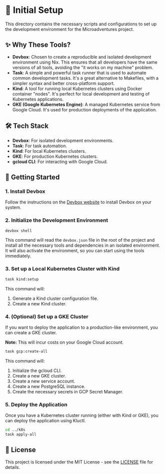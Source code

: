 # 🚀 Initial Setup

This directory contains the necessary scripts and configurations to set up the development environment for the Microadventures project.

## ✨ Why These Tools?

- **Devbox**: Chosen to create a reproducible and isolated development environment using Nix. This ensures that all developers have the same versions of all tools, avoiding the "it works on my machine" problem.
- **Task**: A simple and powerful task runner that is used to automate common development tasks. It's a great alternative to Makefiles, with a simpler syntax and better cross-platform support.
- **Kind**: A tool for running local Kubernetes clusters using Docker container "nodes". It's perfect for local development and testing of Kubernetes applications.
- **GKE (Google Kubernetes Engine)**: A managed Kubernetes service from Google Cloud. It's used for production deployments of the application.

## 🛠️ Tech Stack

- **Devbox**: For isolated development environments.
- **Task**: For task automation.
- **Kind**: For local Kubernetes clusters.
- **GKE**: For production Kubernetes clusters.
- **gcloud CLI**: For interacting with Google Cloud.

## 🚀 Getting Started

### 1. Install Devbox

Follow the instructions on the [Devbox website](https://www.jetify.com/devbox/docs/installing_devbox/) to install Devbox on your system.

### 2. Initialize the Development Environment

```bash
devbox shell
```

This command will read the `devbox.json` file in the root of the project and install all the necessary tools and dependencies in an isolated environment. It will also activate the environment, so you can start using the tools immediately.

### 3. Set up a Local Kubernetes Cluster with Kind

```bash
task kind:setup
```

This command will:

1.  Generate a Kind cluster configuration file.
2.  Create a new Kind cluster.

### 4. (Optional) Set up a GKE Cluster

If you want to deploy the application to a production-like environment, you can create a GKE cluster.

**Note:** This will incur costs on your Google Cloud account.

```bash
task gcp:create-all
```

This command will:

1.  Initialize the gcloud CLI.
2.  Create a new GKE cluster.
3.  Create a new service account.
4.  Create a new PostgreSQL instance.
5.  Create the necessary secrets in GCP Secret Manager.

### 5. Deploy the Application

Once you have a Kubernetes cluster running (either with Kind or GKE), you can deploy the application using Kluctl.

```bash
cd ../k8s
task apply-all
```

## 📄 License

This project is licensed under the MIT License - see the [LICENSE](../../LICENSE) file for details.
